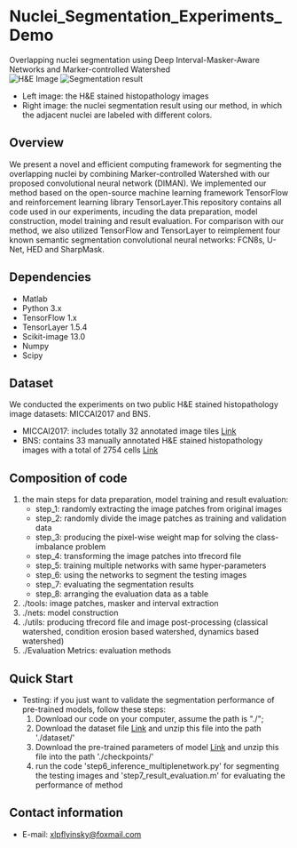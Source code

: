 # Nuclei_Segmentation_Experiments_Demo
Overlapping nuclei segmentation using Deep Interval-Masker-Aware Networks and Marker-controlled Watershed  
![H&E Image](https://github.com/appiek/Nuclei_Segmentation_Experiments_Demo/blob/master/160120_152.png?raw=true)
![Segmentation result](https://github.com/appiek/Nuclei_Segmentation_Experiments_Demo/blob/master/Slide_160120_152_fg_interval_marker_watershedrgb_result.png?raw=true)  

* Left image: the H&E stained histopathology images  
* Right image: the nuclei segmentation result using our method, in which the adjacent nuclei are labeled with different colors.

## Overview
We present a novel and efficient computing framework for segmenting the overlapping nuclei by combining Marker-controlled Watershed with our proposed convolutional neural network (DIMAN). 
We implemented our method based on the open-source machine learning framework TensorFlow  and reinforcement learning library TensorLayer.This repository contains all code used in our experiments, incuding the data preparation, model construction, model training and
result evaluation. For comparison with our method, we also utilized TensorFlow and TensorLayer to reimplement four known semantic segmentation convolutional neural networks: FCN8s, U-Net, HED and SharpMask.

## Dependencies  
* Matlab
* Python 3.x
* TensorFlow 1.x
* TensorLayer 1.5.4
* Scikit-image 13.0
* Numpy
* Scipy

## Dataset
We conducted the experiments on two public H&E stained histopathology image datasets: MICCAI2017 and BNS.  
* MICCAI2017:  includes totally 32 annotated image tiles [Link](http://miccai.cloudapp.net/competitions/)
* BNS: contains 33 manually annotated H&E stained histopathology
images with a total of 2754 cells [Link](https://peterjacknaylor.github.io/)  

## Composition of code
1. the main steps for data preparation, model training and result evaluation:
    * step_1: randomly extracting the image patches from original images 
    * step_2: randomly divide the image patches as training and validation data
    * step_3: producing the pixel-wise weight map for solving the class-imbalance problem
    * step_4: transforming the image patches into tfrecord file
    * step_5: training multiple networks with same hyper-parameters
    * step_6: using the networks to segment the testing images
    * step_7: evaluating the segmentation results 
    * step_8: arranging the evaluation data as a table
2. ./tools: image patches, masker and interval extraction 
3. ./nets: model construction
4. ./utils: producing tfrecord file and image post-processing (classical watershed, condition erosion based watershed, dynamics
based watershed)
5. ./Evaluation Metrics: evaluation methods

## Quick Start
* Testing: if you just want to validate the segmentation performance of pre-trained models, follow these steps:
   1. Download our code on your computer, assume the path is "./";
   2. Download the dataset file [Link](https://drive.google.com/open?id=1-11wp70IAc-Ba-oI89qhtCa_VOXZ93Ls) and unzip this file into the path './dataset/'
   3. Download the pre-trained parameters of model [Link](https://drive.google.com/open?id=1EZVsQW7PCQ8qhaTq0Eyo6Hv3RYbdz8_t) and unzip this file into the path './checkpoints/'
   4. run the code 'step6_inference_multiplenetwork.py' for segmenting the testing images and 'step7_result_evaluation.m' for evaluating the performance of method

## Contact information  
* E-mail: xlpflyinsky@foxmail.com
